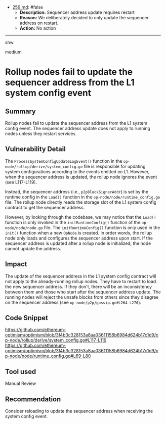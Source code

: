
- [259.md](processed/false/go/259.md): #false
  - **Description:** Sequencer address update requires restart
  - **Reason:** We deliberately decided to only update the sequencer address on restart.
  - **Action:** No action

---

shw

medium

# Rollup nodes fail to update the sequencer address from the L1 system config event

## Summary

Rollup nodes fail to update the sequencer address from the L1 system config event. The sequencer address update does not apply to running nodes unless they restart services.

## Vulnerability Detail

The `ProcessSystemConfigUpdateLogEvent()` function in the `op-node/rollup/derive/system_config.go` file is responsible for updating system configurations according to the events emitted on L1. However, when the sequencer address is updated, the rollup node ignores the event (see L117-L119).

Instead, the sequencer address (i.e., `p2pBlockSignerAddr`) is set by the runtime config in the `Load()` function in the `op-node/node/runtime_config.go` file. The rollup node directly reads the storage slot of the L1 system config contract to get the sequencer address.

However, by looking through the codebase, we may notice that the `Load()` function is only invoked in the `initRuntimeConfig()` function of the `op-node/node/node.go` file. The `initRuntimeConfig()` function is only used in the `init()` function when a new `OpNode` is created. In order words, the rollup node only loads and configures the sequencer address upon start. If the sequencer address is updated after a rollup node is initialized, the node cannot update the address.

## Impact

The update of the sequencer address in the L1 system config contract will not apply to the already-running rollup nodes. They have to restart to load the new sequencer address. If they don't, there will be an inconsistency between them and those who start after the sequencer address update. The running nodes will reject the unsafe blocks from others since they disagree on the sequencer address (see `op-node/p2p/gossip.go#L264-L270`).

## Code Snippet

https://github.com/ethereum-optimism/optimism/blob/3f4b3c328153a8aa03611158b6984d624b17c1d9/op-node/rollup/derive/system_config.go#L117-L119
https://github.com/ethereum-optimism/optimism/blob/3f4b3c328153a8aa03611158b6984d624b17c1d9/op-node/node/runtime_config.go#L69-L80

## Tool used

Manual Review

## Recommendation

Consider reloading to update the sequencer address when receiving the system config event.